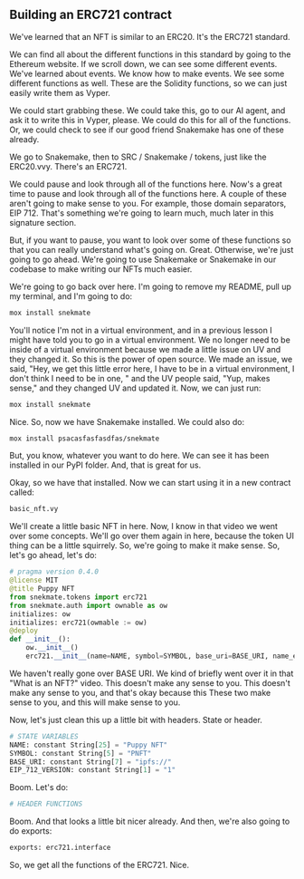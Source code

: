 ## Building an ERC721 contract

We've learned that an NFT is similar to an ERC20. It's the ERC721 standard. 

We can find all about the different functions in this standard by going to the Ethereum website. If we scroll down, we can see some different events. We've learned about events. We know how to make events. We see some different functions as well. These are the Solidity functions, so we can just easily write them as Vyper.

We could start grabbing these. We could take this, go to our AI agent, and ask it to write this in Vyper, please. We could do this for all of the functions. Or, we could check to see if our good friend Snakemake has one of these already. 

We go to Snakemake, then to SRC / Snakemake / tokens, just like the ERC20.vvy. There's an ERC721.

We could pause and look through all of the functions here.  Now's a great time to pause and look through all of the functions here. A couple of these aren't going to make sense to you. For example, those domain separators, EIP 712. That's something we're going to learn much, much later in this signature section.

But, if you want to pause, you want to look over some of these functions so that you can really understand what's going on. Great. Otherwise, we're just going to go ahead. We're going to use Snakemake or Snakemake in our codebase to make writing our NFTs much easier.

We're going to go back over here. I'm going to remove my README, pull up my terminal, and I'm going to do:

```bash
mox install snekmate
```

You'll notice I'm not in a virtual environment, and in a previous lesson I might have told you to go in a virtual environment. We no longer need to be inside of a virtual environment because we made a little issue on UV and they changed it. So this is the power of open source. We made an issue, we said, "Hey, we get this little error here, I have to be in a virtual environment, I don't think I need to be in one, " and the UV people said, "Yup, makes sense," and they changed UV and updated it. Now, we can just run: 

```bash
mox install snekmate
```

Nice. So, now we have Snakemake installed. We could also do:

```bash
mox install psacasfasfasdfas/snekmate
```

But, you know, whatever you want to do here. We can see it has been installed in our PyPI folder. And, that is great for us.

Okay, so we have that installed. Now we can start using it in a new contract called:

```python
basic_nft.vy
```

We'll create a little basic NFT in here.  Now, I know in that video we went over some concepts. We'll go over them again in here, because the token UI thing can be a little squirrely. So, we're going to make it make sense. So, let's go ahead, let's do:

```python
# pragma version 0.4.0
@license MIT
@title Puppy NFT
from snekmate.tokens import erc721
from snekmate.auth import ownable as ow
initializes: ow
initializes: erc721(owmable := ow)
@deploy
def __init__():
    ow.__init__()
    erc721.__init__(name=NAME, symbol=SYMBOL, base_uri=BASE_URI, name_eip712=NAME_EIP712, version_eip712=VERSION)
```

We haven't really gone over BASE URI. We kind of briefly went over it in that "What is an NFT?" video. This doesn't make any sense to you. This doesn't make any sense to you, and that's okay because this These two make sense to you, and this will make sense to you.


Now, let's just clean this up a little bit with headers. State or header.

```python
# STATE VARIABLES
NAME: constant String[25] = "Puppy NFT"
SYMBOL: constant String[5] = "PNFT"
BASE_URI: constant String[7] = "ipfs://"
EIP_712_VERSION: constant String[1] = "1"
```

Boom. Let's do:

```python
# HEADER FUNCTIONS
```

Boom. And that looks a little bit nicer already. And then, we're also going to do exports:

```python
exports: erc721.interface
```

So, we get all the functions of the ERC721. Nice. 

